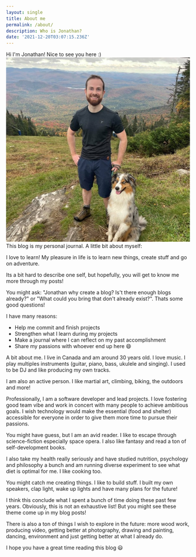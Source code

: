 ```yaml
---
layout: single
title: About me
permalink: /about/
description: Who is Jonathan?
date: '2021-12-20T03:07:15.236Z'
---
```


Hi I'm Jonathan! Nice to see you here :)
![](/assets/images/me+dog-square.jpeg)
This blog is my personal journal. A little bit about myself:

I love to learn! My pleasure in life is to learn new things, create stuff and go on adventure.

Its a bit hard to describe one self, but hopefully, you will get to know me more through my posts!

You might ask: "Jonathan why create a blog? Is't there enough blogs already?" or "What could you bring that don't already exist?". Thats some good questions!

I have many reasons:
* Help me commit and finish projects
* Strengthen what I learn during my projects
* Make a journal where I can reflect on my past accomplishment
* Share my passions with whoever end up here 😄

A bit about me. I live in Canada and am around 30 years old. I love music. I play multiples instruments (guitar, piano, bass, ukulele and singing). I used to be DJ and like producing my own tracks. 

I am also an active person. I like martial art, climbing, biking, the outdoors and more!

Professionally, I am a software developer and lead projects. I love fostering good team vibe and work in concert with many people to achieve ambitious goals. I wish technology would make the essential (food and shelter) accessible for everyone in order to give them more time to pursue their passions.

You might have guess, but I am an avid reader. I like to escape through science-fiction especially space opera. I also like fantasy and read a ton of self-development books.

I also take my health really seriously and have studied nutrition, psychology and philosophy a bunch and am running diverse experiment to see what diet is optimal for me. I like cooking too.

You might catch me creating things. I like to build stuff. I built my own speakers, clap light, wake up lights and have many plans for the future!

I think this conclude what I spent a bunch of time doing these past few years. Obviously, this is not an exhaustive list! But you might see these theme come up in my blog posts!

There is also a ton of things I wish to explore in the future: more wood work, producing video, getting better at photography, drawing and painting, dancing, environment and just getting better at what I already do.

I hope you have a great time reading this blog 😃
